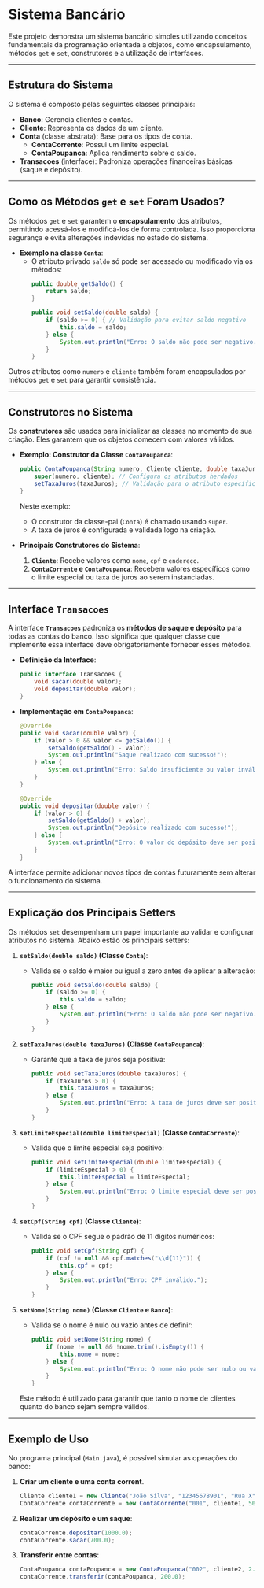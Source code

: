 # Sistema Bancário

Este projeto demonstra um sistema bancário simples utilizando conceitos fundamentais da programação orientada a objetos, como encapsulamento, métodos `get` e `set`, construtores e a utilização de interfaces.

---

## Estrutura do Sistema

O sistema é composto pelas seguintes classes principais:
- **Banco**: Gerencia clientes e contas.
- **Cliente**: Representa os dados de um cliente.
- **Conta** (classe abstrata): Base para os tipos de conta.
   - **ContaCorrente**: Possui um limite especial.
   - **ContaPoupanca**: Aplica rendimento sobre o saldo.
- **Transacoes** (interface): Padroniza operações financeiras básicas (saque e depósito).

---

## Como os Métodos `get` e `set` Foram Usados?

Os métodos `get` e `set` garantem o **encapsulamento** dos atributos, permitindo acessá-los e modificá-los de forma controlada. Isso proporciona segurança e evita alterações indevidas no estado do sistema.

- **Exemplo na classe `Conta`**:
   - O atributo privado `saldo` só pode ser acessado ou modificado via os métodos:
     ```java
     public double getSaldo() {
         return saldo;
     }
     
     public void setSaldo(double saldo) {
         if (saldo >= 0) { // Validação para evitar saldo negativo
             this.saldo = saldo;
         } else {
             System.out.println("Erro: O saldo não pode ser negativo.");
         }
     }
     ```

Outros atributos como `numero` e `cliente` também foram encapsulados por métodos `get` e `set` para garantir consistência.

---

## Construtores no Sistema

Os **construtores** são usados para inicializar as classes no momento de sua criação. Eles garantem que os objetos comecem com valores válidos.

- **Exemplo: Construtor da Classe `ContaPoupanca`**:
  ```java
  public ContaPoupanca(String numero, Cliente cliente, double taxaJuros) {
      super(numero, cliente); // Configura os atributos herdados
      setTaxaJuros(taxaJuros); // Validação para o atributo específico
  }
  ```
  Neste exemplo:
   - O construtor da classe-pai (`Conta`) é chamado usando `super`.
   - A taxa de juros é configurada e validada logo na criação.

- **Principais Construtores do Sistema**:
   1. **`Cliente`**: Recebe valores como `nome`, `cpf` e `endereço`.
   2. **`ContaCorrente` e `ContaPoupanca`**: Recebem valores específicos como o limite especial ou taxa de juros ao serem instanciadas.

---

## Interface `Transacoes`

A interface **`Transacoes`** padroniza os **métodos de saque e depósito** para todas as contas do banco. Isso significa que qualquer classe que implemente essa interface deve obrigatoriamente fornecer esses métodos.

- **Definição da Interface**:
  ```java
  public interface Transacoes {
      void sacar(double valor);
      void depositar(double valor);
  }
  ```
- **Implementação em `ContaPoupanca`**:
  ```java
  @Override
  public void sacar(double valor) {
      if (valor > 0 && valor <= getSaldo()) {
          setSaldo(getSaldo() - valor);
          System.out.println("Saque realizado com sucesso!");
      } else {
          System.out.println("Erro: Saldo insuficiente ou valor inválido.");
      }
  }
  
  @Override
  public void depositar(double valor) {
      if (valor > 0) {
          setSaldo(getSaldo() + valor);
          System.out.println("Depósito realizado com sucesso!");
      } else {
          System.out.println("Erro: O valor do depósito deve ser positivo.");
      }
  }
  ```

A interface permite adicionar novos tipos de contas futuramente sem alterar o funcionamento do sistema.

---

## Explicação dos Principais Setters

Os métodos `set` desempenham um papel importante ao validar e configurar atributos no sistema. Abaixo estão os principais setters:

1. **`setSaldo(double saldo)` (Classe `Conta`)**:
   - Valida se o saldo é maior ou igual a zero antes de aplicar a alteração:
     ```java
     public void setSaldo(double saldo) {
         if (saldo >= 0) {
             this.saldo = saldo;
         } else {
             System.out.println("Erro: O saldo não pode ser negativo.");
         }
     }
     ```

2. **`setTaxaJuros(double taxaJuros)` (Classe `ContaPoupanca`)**:
   - Garante que a taxa de juros seja positiva:
     ```java
     public void setTaxaJuros(double taxaJuros) {
         if (taxaJuros > 0) {
             this.taxaJuros = taxaJuros;
         } else {
             System.out.println("Erro: A taxa de juros deve ser positiva.");
         }
     }
     ```

3. **`setLimiteEspecial(double limiteEspecial)` (Classe `ContaCorrente`)**:
   - Valida que o limite especial seja positivo:
     ```java
     public void setLimiteEspecial(double limiteEspecial) {
         if (limiteEspecial > 0) {
             this.limiteEspecial = limiteEspecial;
         } else {
             System.out.println("Erro: O limite especial deve ser positivo.");
         }
     }
     ```

4. **`setCpf(String cpf)` (Classe `Cliente`)**:
   - Valida se o CPF segue o padrão de 11 dígitos numéricos:
     ```java
     public void setCpf(String cpf) {
         if (cpf != null && cpf.matches("\\d{11}")) {
             this.cpf = cpf;
         } else {
             System.out.println("Erro: CPF inválido.");
         }
     }
     ```
5. **`setNome(String nome)` (Classe `Cliente` e `Banco`)**:
   - Valida se o nome é nulo ou vazio antes de definir:
     ```java
     public void setNome(String nome) {
         if (nome != null && !nome.trim().isEmpty()) {
             this.nome = nome;
         } else {
             System.out.println("Erro: O nome não pode ser nulo ou vazio.");
         }
     }
     ```
   Este método é utilizado para garantir que tanto o nome de clientes quanto do banco sejam sempre válidos.


---

## Exemplo de Uso
No programa principal (`Main.java`), é possível simular as operações do banco:
1. **Criar um cliente e uma conta corrent**.
   ```java
   Cliente cliente1 = new Cliente("João Silva", "12345678901", "Rua X");
   ContaCorrente contaCorrente = new ContaCorrente("001", cliente1, 500.0);
   ```
2. **Realizar um depósito e um saque**:
   ```java
   contaCorrente.depositar(1000.0);
   contaCorrente.sacar(700.0);
   ```
3. **Transferir entre contas**:
   ```java
   ContaPoupanca contaPoupanca = new ContaPoupanca("002", cliente2, 2.0);
   contaCorrente.transferir(contaPoupanca, 200.0);
   ```
